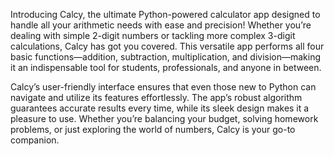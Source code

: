 Introducing Calcy, the ultimate Python-powered calculator app designed to handle all your arithmetic needs with ease and precision! Whether you’re dealing with simple 2-digit numbers or tackling more complex 3-digit calculations, Calcy has got you covered. This versatile app performs all four basic functions—addition, subtraction, multiplication, and division—making it an indispensable tool for students, professionals, and anyone in between.

Calcy’s user-friendly interface ensures that even those new to Python can navigate and utilize its features effortlessly. The app’s robust algorithm guarantees accurate results every time, while its sleek design makes it a pleasure to use. Whether you’re balancing your budget, solving homework problems, or just exploring the world of numbers, Calcy is your go-to companion.
